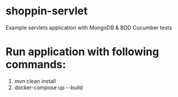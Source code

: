 # shoppin-servlet
Example servlets application with MongoDB &amp; BDD Cucumber tests

# Run application with following commands:
1. mvn clean install
2. docker-compose up --build
